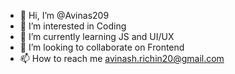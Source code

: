 - 👋 Hi, I’m @Avinas209
- 👀 I’m interested in Coding
- 🌱 I’m currently learning JS and UI/UX
- 💞️ I’m looking to collaborate on Frontend
- 📫 How to reach me avinash.richin20@gmail.com

<!---
Avinas209/Avinas209 is a ✨ special ✨ repository because its `README.md` (this file) appears on your GitHub profile.
You can click the Preview link to take a look at your changes.
--->
